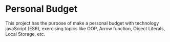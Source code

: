# Personal Budget
This project has the purpose of make a personal budget with technology javaScript (ES6), exercising topics like OOP, Arrow function, Object Literals, Local Storage, etc.
